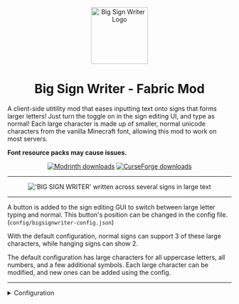 <p align="center"><img width="128" alt="Big Sign Writer Logo" src="https://github.com/user-attachments/assets/3e093f83-022e-42f4-96b5-39fac32d204c"></p>

<h1 align="center">Big Sign Writer - Fabric Mod</h1>

A client-side utitility mod that eases inputting text onto signs that forms larger letters! Just turn the toggle on in the sign editing UI, and type as normal! Each large character is made up of smaller, normal unicode characters from the vanilla Minecraft font, allowing this mod to work on most servers.

**Font resource packs may cause issues.**

<p align="center">
 <a href="https://modrinth.com/mod/bigsignwriter"><img src="https://img.shields.io/badge/Modrinth-00AF5C?style=for-the-badge&logo=modrinth&labelColor=16181C" alt="Modrinth downloads"></a>
 <a href="https://curseforge.com/minecraft/mc-mods/big-sign-writer"><img src="https://img.shields.io/badge/CurseForge-F16436?style=for-the-badge&logo=curseforge&labelColor=0D0D0D" alt="CurseForge downloads"></a>
</p>

<hr>

<p align="center">
<img alt="'BIG SIGN WRITER' written across several signs in large text" src="https://cdn.modrinth.com/data/cached_images/e349049404a0248aae271832dce2551e29134458_0.webp">
</p>

<hr>

A button is added to the sign editing GUI to switch between large letter typing and normal. This button's position can be changed in the config file. (`config/bigsignwriter-config.json`)

With the default configuration, normal signs can support 3 of these large characters, while hanging signs can show 2.

The default configuration has large characters for all uppercase letters, all numbers, and a few additional symbols. Each large character can be modified, and new ones can be added using the config.

<hr>
<details>
<summary>Configuration</summary>
<br>
There are two config files, one for general mod settings, and one containing each large character. They are loaded once at runtime, so to make any changes, you'll have to restart your game.

<hr>

### `config/bigsignwriter-config.json`
Contains coordinates to render the 'big characters' button at.
Also contains `characterSeparator`, which dictates what should separate each of the large characters, which is a single space by default.

<hr>

### `config/bigsignwriter-characters.json`
Contains every large character and the normal character they represent.
You may add additional entries, as long as what you want replaced is a single, typeable character.

When editing/creating these large characters, it is important that each line is the exact same width to maintain alignment. Different fonts will have different widths for different characters, so it is a good idea to make these directly inside Minecraft, and then copy each line into the config file.

The default 'T' is a good example, the top line is 3 blocks, which are 9 pixels wide each, making for a total of 27 pixels. Each subsequent line has one block, then on both sides of the block there is 1 space (4 pixels wide), and 1 "thin space" (5 pixels wide), bringing the total in line at 27.

To check that your alignment is good, I like to copy three blocks `███` onto both sides of each line, then modify each line until all the blocks are in line with each other.

A massively helpful tool to aid in this process is [Symbol Chat](https://modrinth.com/mod/symbol-chat), which adds a menu where you can filter every available unicode character by their width, among other things.

</details>

